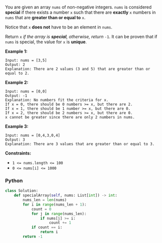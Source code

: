 You are given an array  `nums`  of non-negative integers.  `nums`  is considered  **special**  if there exists a number  `x`  such that there are  **exactly**  `x`  numbers in  `nums`  that are  **greater than or equal to**  `x`.

Notice that  `x`  **does not**  have to be an element in  `nums`.

Return  `x`  _if the array is  **special**, otherwise, return_ `-1`. It can be proven that if  `nums`  is special, the value for  `x`  is  **unique**.

**Example 1:**
```
Input: nums = [3,5]
Output: 2
Explanation: There are 2 values (3 and 5) that are greater than or equal to 2.
```

**Example 2:**
```
Input: nums = [0,0]
Output: -1
Explanation: No numbers fit the criteria for x.
If x = 0, there should be 0 numbers >= x, but there are 2.
If x = 1, there should be 1 number >= x, but there are 0.
If x = 2, there should be 2 numbers >= x, but there are 0.
x cannot be greater since there are only 2 numbers in nums.
```

**Example 3:**
```
Input: nums = [0,4,3,0,4]
Output: 3
Explanation: There are 3 values that are greater than or equal to 3.
```

**Constraints:**

-   `1 <= nums.length <= 100`
-   `0 <= nums[i] <= 1000`


### Python
```python
class Solution:
    def specialArray(self, nums: List[int]) -> int:
        nums_len = len(nums)
        for i in range(nums_len + 1):
            count = 0
            for j in range(nums_len):
                if nums[j] >= i:
                    count += 1
            if count == i:
                return i
        return -1
```